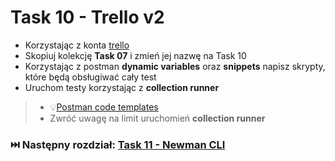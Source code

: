 # Task 10 - Trello v2

* Korzystając z konta [trello](https://trello.com/)
* Skopiuj kolekcję **Task 07** i zmień jej nazwę na Task 10
* Korzystając z postman **dynamic variables** oraz **snippets** napisz skrypty, które będą obsługiwać cały test
* Uruchom testy korzystając z **collection runner**

> * 💡[Postman code templates](../code-templates/postman-code-templates.md)
> * Zwróć uwagę na limit uruchomień **collection runner**

### ⏭️ Następny rozdział: [Task 11 - Newman CLI](11-task-newman-cli.md)